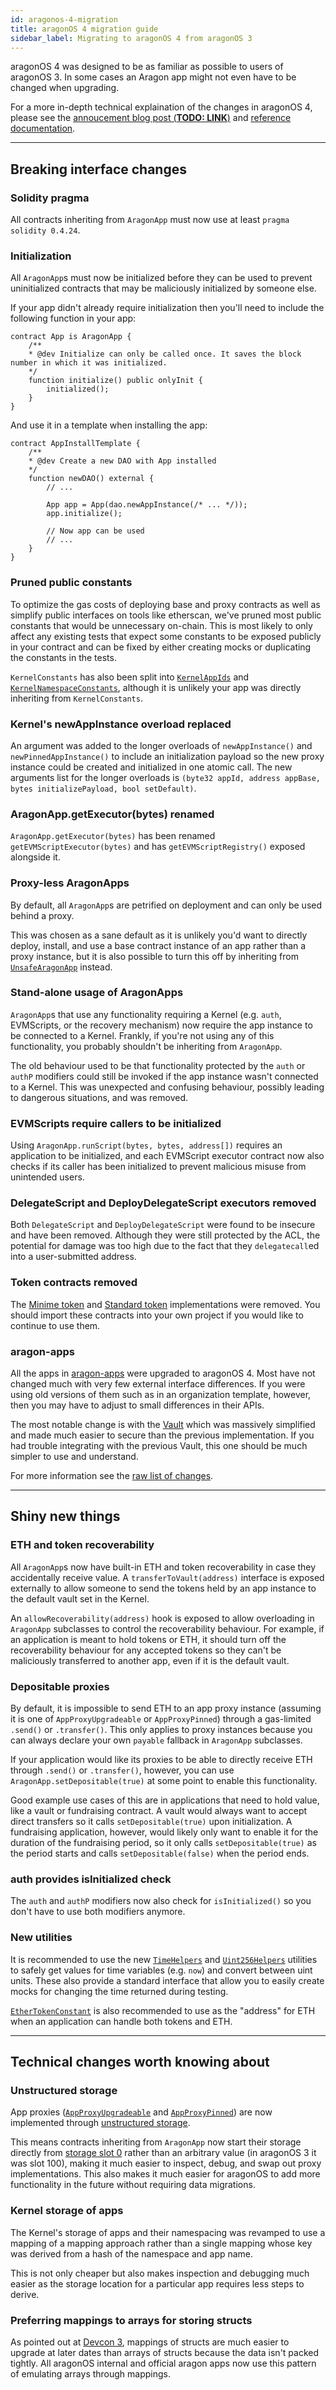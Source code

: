 ```yaml
---
id: aragonos-4-migration
title: aragonOS 4 migration guide
sidebar_label: Migrating to aragonOS 4 from aragonOS 3
---
```


aragonOS 4 was designed to be as familiar as possible to users of aragonOS 3. In some cases an Aragon app might not even have to be changed when upgrading.

For a more in-depth technical explaination of the changes in aragonOS 4, please see the
[annoucement blog post (**TODO: LINK**)]() and [reference documentation](/docs/aragonos-ref.html).

---
## Breaking interface changes

### Solidity pragma

All contracts inheriting from `AragonApp` must now use at least `pragma solidity 0.4.24`.

### Initialization

All `AragonApp`s must now be initialized before they can be used to prevent uninitialized
contracts that may be maliciously initialized by someone else.

If your app didn't already require initialization then you'll need to include
the following function in your app:

```solidity
contract App is AragonApp {
    /**
    * @dev Initialize can only be called once. It saves the block number in which it was initialized.
    */
    function initialize() public onlyInit {
        initialized();
    }
}
```

And use it in a template when installing the app:

```solidity
contract AppInstallTemplate {
    /**
    * @dev Create a new DAO with App installed
    */
    function newDAO() external {
        // ...

        App app = App(dao.newAppInstance(/* ... */));
        app.initialize();

        // Now app can be used
        // ...
    }
}
```

### Pruned public constants

To optimize the gas costs of deploying base and proxy contracts as well as simplify
public interfaces on tools like etherscan, we've pruned most public constants that would
be unnecessary on-chain. This is most likely to only affect any existing tests that expect
some constants to be exposed publicly in your contract and can be fixed by either
creating mocks or duplicating the constants in the tests.

`KernelConstants` has also been split into [`KernelAppIds`](https://github.com/aragon/aragonOS/blob/v4.0.0/contracts/kernel/KernelConstants.sol#L8)
and [`KernelNamespaceConstants`](https://github.com/aragon/aragonOS/blob/v4.0.0/contracts/kernel/KernelConstants.sol#L20),
although it is unlikely your app was directly inheriting from `KernelConstants`.

### Kernel's newAppInstance overload replaced

An argument was added to the longer overloads of `newAppInstance()` and
`newPinnedAppInstance()` to include an initialization payload so the new proxy instance
could be created and initialized in one atomic call. The new arguments list for the longer
overloads is `(byte32 appId, address appBase, bytes initializePayload, bool setDefault)`.

### AragonApp.getExecutor(bytes) renamed

`AragonApp.getExecutor(bytes)` has been renamed `getEVMScriptExecutor(bytes)` and has
`getEVMScriptRegistry()` exposed alongside it.

### Proxy-less AragonApps

By default, all `AragonApp`s are petrified on deployment and can only be used behind a proxy.

This was chosen as a sane default as it is unlikely you'd want to directly deploy,
install, and use a base contract instance of an app rather than a proxy instance, but it
is also possible to turn this off by inheriting from [`UnsafeAragonApp`](https://github.com/aragon/aragonOS/blob/v4.0.0/contracts/apps/UnsafeAragonApp.sol)
instead.

### Stand-alone usage of AragonApps

`AragonApp`s that use any functionality requiring a Kernel (e.g. `auth`, EVMScripts, or the
recovery mechanism) now require the app instance to be connected to a Kernel. Frankly, if
you're not using any of this functionality, you probably shouldn't be inheriting from
`AragonApp`.

The old behaviour used to be that functionality protected by the `auth` or `authP`
modifiers could still be invoked if the app instance wasn't connected to a
Kernel. This was unexpected and confusing behaviour, possibly leading to dangerous
situations, and was removed.

### EVMScripts require callers to be initialized

Using `AragonApp.runScript(bytes, bytes, address[])` requires an application to be
initialized, and each EVMScript executor contract now also checks if its caller has been
initialized to prevent malicious misuse from unintended users.

### DelegateScript and DeployDelegateScript executors removed

Both `DelegateScript` and `DeployDelegateScript` were found to be insecure and have been
removed. Although they were still protected by the ACL, the potential for damage was too
high due to the fact that they `delegatecall`ed into a user-submitted address.

### Token contracts removed

The [Minime token](https://github.com/Giveth/minime/) and [Standard token](https://github.com/aragon/aragonOS/blob/v3.1.12/contracts/lib/zeppelin/token/StandardToken.sol)
implementations were removed. You should import these contracts into your own project if
you would like to continue to use them.

### aragon-apps

All the apps in [aragon-apps](https://github.com/aragon/aragon-apps) were upgraded to
aragonOS 4. Most have not changed much with very few external interface differences.
If you were using old versions of them such as in an organization template, however, then
you may have to adjust to small differences in their APIs.

The most notable change is with the [Vault](https://github.com/aragon/aragon-apps/blob/master/apps/vault/contracts/Vault.sol)
which was massively simplified and made much easier to secure than the previous implementation.
If you had trouble integrating with the previous Vault, this one should be much simpler to
use and understand.

For more information see the [raw list of changes](https://github.com/aragon/aragonOS/wiki/aragonOS-4:-Updates-to-aragonOS-and-aragon-apps#aragon-apps).

---
## Shiny new things

### ETH and token recoverability

All `AragonApp`s now have built-in ETH and token recoverability in case they accidentally
receive value. A `transferToVault(address)` interface is exposed externally to allow
someone to send the tokens held by an app instance to the default vault set in the
Kernel.

An `allowRecoverability(address)` hook is exposed to allow overloading in
`AragonApp` subclasses to control the recoverability behaviour. For example, if an
application is meant to hold tokens or ETH, it should turn off the recoverability
behaviour for any accepted tokens so they can't be maliciously transferred to another app,
even if it is the default vault.

### Depositable proxies

By default, it is impossible to send ETH to an app proxy instance (assuming it is one of
`AppProxyUpgradeable` or `AppProxyPinned`) through a gas-limited `.send()` or
`.transfer()`. This only applies to proxy instances because you can always declare your
own `payable` fallback in `AragonApp` subclasses.

If your application would like its proxies to be able to directly receive ETH
through `.send()` or `.transfer()`, however, you can use `AragonApp.setDepositable(true)` at some
point to enable this functionality.

Good example use cases of this are in applications that need to hold value, like a vault
or fundraising contract. A vault would always want to accept direct transfers so it calls
`setDepositable(true)` upon initialization. A fundraising application, however, would
likely only want to enable it for the duration of the fundraising period, so it only calls
`setDepositable(true)` as the period starts and calls `setDepositable(false)` when the
period ends.

### auth provides isInitialized check

The `auth` and `authP` modifiers now also check for `isInitialized()` so you don't have
to use both modifiers anymore.

### New utilities

It is recommended to use the new [`TimeHelpers`](https://github.com/aragon/aragonOS/blob/v4.0.0/contracts/common/TimeHelpers.sol)
and [`Uint256Helpers`](https://github.com/aragon/aragonOS/blob/v4.0.0/contracts/common/Uint256Helpers.sol)
utilities to safely get values for time variables (e.g. `now`) and convert between uint
units. These also provide a standard interface that allow you to easily create mocks for
changing the time returned during testing.

[`EtherTokenConstant`](https://github.com/aragon/aragonOS/blob/v4.0.0/contracts/common/EtherTokenConstant.sol)
is also recommended to use as the "address" for ETH when an application can handle both
tokens and ETH.

---
## Technical changes worth knowing about

### Unstructured storage

App proxies ([`AppProxyUpgradeable`](https://github.com/aragon/aragonOS/blob/v4.0.0/contracts/apps/AppProxyUpgradeable.sol)
and [`AppProxyPinned`](https://github.com/aragon/aragonOS/blob/v4.0.0/contracts/apps/AppProxyPinned.sol))
are now implemented through [unstructured storage](https://blog.zeppelinos.org/upgradeability-using-unstructured-storage/).

This means contracts inheriting from `AragonApp` now start their storage directly from
[storage slot 0](https://solidity.readthedocs.io/en/v0.5.0/miscellaneous.html?highlight=layout%20of%20storage#layout-of-state-variables-in-storage)
rather than an arbitrary value (in aragonOS 3 it was slot 100), making it much easier to
inspect, debug, and swap out proxy implementations. This also makes it much easier for
aragonOS to add more functionality in the future without requiring data migrations.

### Kernel storage of apps

The Kernel's storage of apps and their namespacing was revamped to use a mapping of a
mapping approach rather than a single mapping whose key was derived from a hash of the
namespace and app name.

This is not only cheaper but also makes inspection and debugging much easier as the
storage location for a particular app requires less steps to derive.

### Preferring mappings to arrays for storing structs

As pointed out at [Devcon 3](https://www.youtube.com/watch?v=sJ7VECqHFAg&feature=youtu.be&t=9m27s),
mappings of structs are much easier to upgrade at later dates than arrays of structs
because the data isn't packed tightly. All aragonOS internal and official aragon apps now
use this pattern of emulating arrays through mappings.
